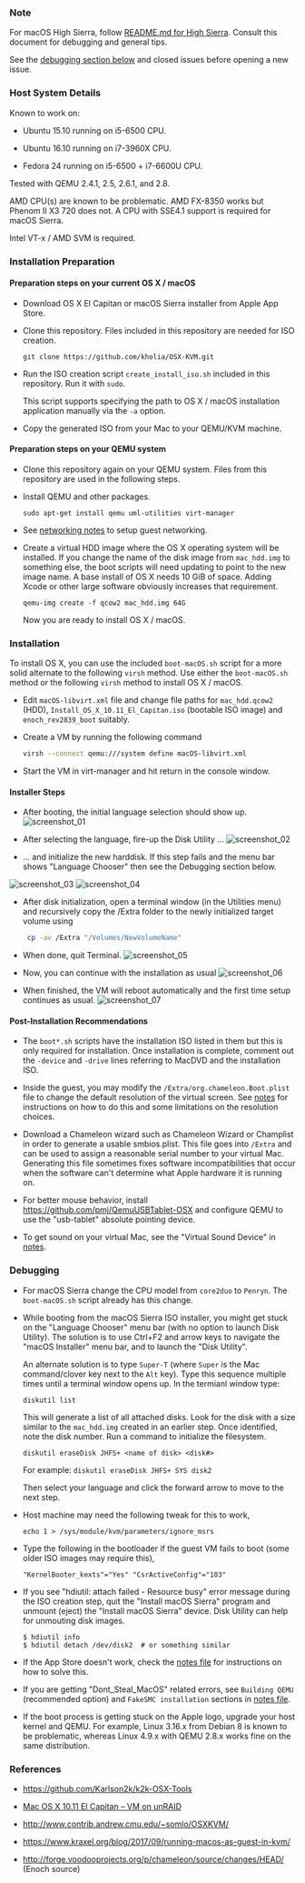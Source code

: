 ### Note

For macOS High Sierra, follow [README.md for High Sierra](HighSierra/README.md).
Consult this document for debugging and general tips.

See the [debugging section below](https://github.com/kholia/OSX-KVM#debugging)
and closed issues before opening a new issue.

### Host System Details

Known to work on:

* Ubuntu 15.10 running on i5-6500 CPU.

* Ubuntu 16.10 running on i7-3960X CPU.

* Fedora 24 running on i5-6500 + i7-6600U CPU.

Tested with QEMU 2.4.1, 2.5, 2.6.1, and 2.8.

AMD CPU(s) are known to be problematic. AMD FX-8350 works but Phenom II X3 720
does not. A CPU with SSE4.1 support is required for macOS Sierra.

Intel VT-x / AMD SVM is required.

### Installation Preparation

#### Preparation steps on your current OS X / macOS

* Download OS X El Capitan or macOS Sierra installer from Apple App Store.

* Clone this repository. Files included in this repository are needed for ISO
  creation.

  ```
  git clone https://github.com/kholia/OSX-KVM.git
  ```

* Run the ISO creation script `create_install_iso.sh` included in this
  repository. Run it with `sudo`.

  This script supports specifying the path to OS X / macOS installation
  application manually via the `-a` option.

* Copy the generated ISO from your Mac to your QEMU/KVM machine.

#### Preparation steps on your QEMU system

* Clone this repository again on your QEMU system. Files from this repository are used in the following steps.

* Install QEMU and other packages.

  ```
  sudo apt-get install qemu uml-utilities virt-manager
  ```

* See [networking notes](networking-qemu-kvm-howto.txt) to setup guest networking.

* Create a virtual HDD image where the OS X operating system will be installed.
  If you change the name of the disk image from `mac_hdd.img` to something
  else, the boot scripts will need updating to point to the new image name. A
  base install of OS X needs 10 GiB of space. Adding Xcode or other large
  software obviously increases that requirement.

  ```
  qemu-img create -f qcow2 mac_hdd.img 64G
  ```

  Now you are ready to install OS X / macOS.

### Installation

To install OS X, you can use the included `boot-macOS.sh` script for a more
solid alternate to the following `virsh` method. Use either the `boot-macOS.sh`
method or the following `virsh` method to install OS X / macOS.

* Edit `macOS-libvirt.xml` file and change file paths for `mac_hdd.qcow2` (HDD), `Install_OS_X_10.11_El_Capitan.iso` (bootable ISO image) and `enoch_rev2839_boot` suitably.

* Create a VM by running the following command
  ```bash
  virsh --connect qemu:///system define macOS-libvirt.xml

  ```

* Start the VM in virt-manager and hit return in the console window.

#### Installer Steps

* After booting, the initial language selection should show up.
![screenshot_01](https://cloud.githubusercontent.com/assets/731252/17645877/5136b1ac-61b2-11e6-8d90-29f5cc11ae01.png)

* After selecting the language, fire-up the Disk Utility ...
![screenshot_02](https://cloud.githubusercontent.com/assets/731252/17645881/513b6918-61b2-11e6-91f2-026d953cbe0b.png)

* ... and initialize the new harddisk. If this step fails and the menu bar
  shows "Language Chooser" then see the Debugging section below.

![screenshot_03](https://cloud.githubusercontent.com/assets/731252/17645878/51373d48-61b2-11e6-8740-69c86bf92d31.png)
![screenshot_04](https://cloud.githubusercontent.com/assets/731252/17645879/513ae704-61b2-11e6-9a54-109c37132783.png)

* After disk initialization, open a terminal window (in the Utilities menu) and recursively copy the /Extra folder
  to the newly initialized target volume using
  ```bash
   cp -av /Extra "/Volumes/NewVolumeName"
  ```
* When done, quit Terminal.
![screenshot_05](https://cloud.githubusercontent.com/assets/731252/17645876/5136ad6a-61b2-11e6-84cd-cb7851119292.png)

* Now, you can continue with the installation as usual
![screenshot_06](https://cloud.githubusercontent.com/assets/731252/17645880/513b2c3c-61b2-11e6-889c-3e4f5a0612ca.png)

* When finished, the VM will reboot automatically and the first time setup continues as usual.
![screenshot_07](https://cloud.githubusercontent.com/assets/731252/17645882/51517a50-61b2-11e6-8bb5-70c810d80b2b.png)

#### Post-Installation Recommendations
* The `boot*.sh` scripts have the installation ISO listed in them but this is
  only required for installation. Once installation is complete, comment out
  the `-device` and `-drive` lines referring to MacDVD and the installation ISO.

* Inside the guest, you may modify the `/Extra/org.chameleon.Boot.plist` file
  to change the default resolution of the virtual screen. See [notes](notes.md)
  for instructions on how to do this and some limitations on the resolution
  choices.

* Download a Chameleon wizard such as Chameleon Wizard or Champlist in order to
  generate a usable smbios.plist. This file goes into `/Extra` and can be used
  to assign a reasonable serial number to your virtual Mac. Generating this file
  sometimes fixes software incompatibilities that occur when the software can't
  determine what Apple hardware it is running on.

* For better mouse behavior, install https://github.com/pmj/QemuUSBTablet-OSX and
  configure QEMU to use the "usb-tablet" absolute pointing device.

* To get sound on your virtual Mac, see the "Virtual Sound Device" in [notes](notes.md).

### Debugging

* For macOS Sierra change the CPU model from `core2duo` to `Penryn`. The
  `boot-macOS.sh` script already has this change.

* While booting from the macOS Sierra ISO installer, you might get stuck on the
  "Language Chooser" menu bar (with no option to launch Disk Utility). The
  solution is to use Ctrl+F2 and arrow keys to navigate the "macOS Installer"
  menu bar, and to launch the "Disk Utility".

  An alternate solution is to type `Super-T` (where `Super` is the Mac
  command/clover key next to the `Alt` key). Type this sequence multiple times
  until a terminal window opens up. In the termianl window type:

  ```
  diskutil list
  ```

  This will generate a list of all attached disks. Look for the disk with a
  size similar to the `mac_hdd.img` created in an earlier step. Once identified,
  note the disk number. Run a command to initialize the filesystem.

  ```
  diskutil eraseDisk JHFS+ <name of disk> <disk#>
  ```

  For example: `diskutil eraseDisk JHFS+ SYS disk2`

  Then select your language and click the forward arrow to move to the next step.

* Host machine may need the following tweak for this to work,

  ```
  echo 1 > /sys/module/kvm/parameters/ignore_msrs
  ```

* Type the following in the bootloader if the guest VM fails to boot (some
  older ISO images may require this),

  ```
  "KernelBooter_kexts"="Yes" "CsrActiveConfig"="103"
  ```

* If you see "hdiutil: attach failed - Resource busy" error message during the
  ISO creation step, quit the "Install macOS Sierra" program and unmount
  (eject) the "Install macOS Sierra" device. Disk Utility can help for
  unmouting disk images.

  ```
  $ hdiutil info
  $ hdiutil detach /dev/disk2  # or something similar
  ```

* If the App Store doesn't work, check the [notes file](notes.md) for instructions on how to solve this.

* If you are getting "Dont_Steal_MacOS" related errors, see `Building QEMU` (recommended option) and
  `FakeSMC installation` sections in [notes file](notes.md).

* If the boot process is getting stuck on the Apple logo, upgrade your host
  kernel and QEMU. For example, Linux 3.16.x from Debian 8 is known to be
  problematic, whereas Linux 4.9.x with QEMU 2.8.x works fine on the same
  distribution.

### References

* https://github.com/Karlson2k/k2k-OSX-Tools

* [Mac OS X 10.11 El Capitan – VM on unRAID](https://macosxvirtualmachinekvm.wordpress.com/guide-mac-os-x-10-11-el-capitan-vm-on-unraid/)

* http://www.contrib.andrew.cmu.edu/~somlo/OSXKVM/

* https://www.kraxel.org/blog/2017/09/running-macos-as-guest-in-kvm/

* http://forge.voodooprojects.org/p/chameleon/source/changes/HEAD/ (Enoch source)
